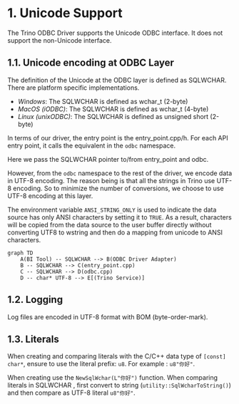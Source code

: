 ﻿# 1. Unicode Support

The Trino ODBC Driver supports the Unicode ODBC interface. It does not support the non-Unicode interface.

## 1.1. Unicode encoding at ODBC Layer

The definition of the Unicode at the ODBC layer is defined as SQLWCHAR. There are platform specific implementations.

- *Windows*: The SQLWCHAR is defined as wchar_t (2-byte)
- *MacOS (iODBC)*: The SQLWCHAR is defined as wchar_t (4-byte)
- *Linux (unixODBC)*: The SQLWCHAR is defined as unsigned short (2-byte)

In terms of our driver, the entry point is the entry_point.cpp/h. For each API entry point, it calls the equivalent in the `odbc` namespace.

Here we pass the SQLWCHAR pointer to/from entry_point and odbc. 

However, from the `odbc` namespace to the rest of the driver, we encode data in UTF-8 encoding. The reason being is that all the strings in Trino use UTF-8 encoding. So to minimize the number of conversions, we choose to use UTF-8 encoding at this layer.

The environment variable `ANSI_STRING_ONLY` is used to indicate the data source has only ANSI characters by setting it to `TRUE`. As a result, characters will be copied from the data source to the user buffer directly without converting UTF8 to wstring and then do a mapping from unicode to ANSI characters. 

```mermaid
graph TD
    A(BI Tool) -- SQLWCHAR --> B(ODBC Driver Adapter)
    B -- SQLWCHAR --> C(entry_point.cpp)
    C -- SQLWCHAR --> D(odbc.cpp)
    D -- char* UTF-8 --> E[(Trino Service)]
```

## 1.2. Logging

Log files are encoded in UTF-8 format with BOM (byte-order-mark).

## 1.3. Literals

When creating and comparing literals with the C/C++ data type of `[const] char*`, ensure to use the literal prefix: `u8`. For example : `u8"你好"`.

When creating use the `NewSqlWchar(L"你好")` function. When comparing literals in SQLWCHAR , first convert to string (`utility::SqlWcharToString()`) and then compare as UTF-8 literal `u8"你好"`.
